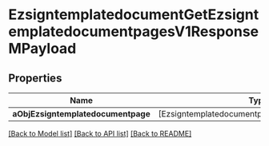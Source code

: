 # EzsigntemplatedocumentGetEzsigntemplatedocumentpagesV1ResponseMPayload

## Properties
Name | Type | Description | Notes
------------ | ------------- | ------------- | -------------
**aObjEzsigntemplatedocumentpage** | [EzsigntemplatedocumentpageResponseCompound] |  | 

[[Back to Model list]](../README.md#documentation-for-models) [[Back to API list]](../README.md#documentation-for-api-endpoints) [[Back to README]](../README.md)


